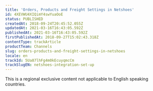 ```yaml
---
title: 'Orders, Products and Freight Settings in Netshoes'
id: 4XEVWU4XIQimY4swYuaOoE
status: PUBLISHED
createdAt: 2018-09-24T20:45:52.055Z
updatedAt: 2021-03-16T16:43:05.592Z
publishedAt: 2021-03-16T16:43:05.592Z
firstPublishedAt: 2018-09-27T15:02:43.318Z
contentType: trackArticle
productTeam: Channels
slug: orders-products-and-freight-settings-in-netshoes
locale: en
trackId: 5Ua87lhFg4m0kEcuyqmcCm
trackSlugEN: netshoes-integration-set-up
---
```


<div class="alert alert-warning" role="alert">This is a regional exclusive content not applicable to 
English speaking countries.</div>
